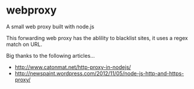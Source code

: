 webproxy
========

A small web proxy built with node.js


This forwarding web proxy has the ablility to blacklist sites, it uses a regex match on URL.


Big thanks to the following articles...

* http://www.catonmat.net/http-proxy-in-nodejs/
* http://newspaint.wordpress.com/2012/11/05/node-js-http-and-https-proxy/
